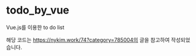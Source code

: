 # todo_by_vue
Vue.js를 이용한 to do list

해당 코드는 https://nykim.work/74?category=785004의 글을 참고하여 작성되었습니다.
